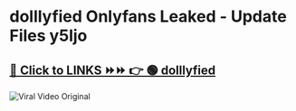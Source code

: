 
 # dolllyfied Onlyfans Leaked - Update Files y5ljo

## <h2><a href="https://clipsfans.com/dolllyfied&ref=git">🔗 Click to LINKS ⏩⏩ 👉 🟢 dolllyfied </a></h2>

<a href="https://clipsfans.com/dolllyfied&ref=git" rel="nofollow" data-target="animated-image.originalLink"><img src="https://i.ibb.co.com/xMMVF88/686577567.gif" alt="Viral Video Original" style="max-width: 100%; display: inline-block;" data-target="animated-image.originalImage"></a>

